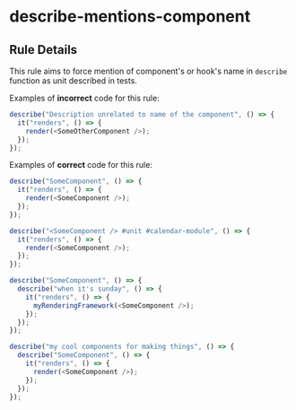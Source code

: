 # describe-mentions-component

## Rule Details

This rule aims to force mention of component's or hook's name in `describe` function as unit described in tests.

Examples of **incorrect** code for this rule:

```js
describe("Description unrelated to name of the component", () => {
  it("renders", () => {
    render(<SomeOtherComponent />);
  });
});
```

Examples of **correct** code for this rule:

```js
describe("SomeComponent", () => {
  it("renders", () => {
    render(<SomeComponent />);
  });
});

describe("<SomeComponent /> #unit #calendar-module", () => {
  it("renders", () => {
    render(<SomeComponent />);
  });
});

describe("SomeComponent", () => {
  describe("when it's sunday", () => {
    it("renders", () => {
      myRenderingFramework(<SomeComponent />);
    });
  });
});

describe("my cool components for making things", () => {
  describe("SomeComponent", () => {
    it("renders", () => {
      render(<SomeComponent />);
    });
  });
});
```

